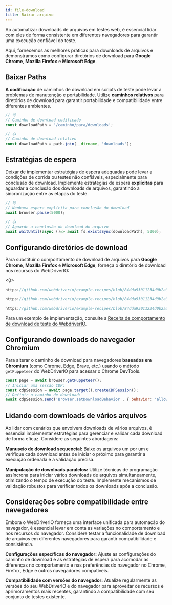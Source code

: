 ```yaml
---
id: file-download
title: Baixar arquivo
---
```


Ao automatizar downloads de arquivos em testes web, é essencial lidar com eles de forma consistente em diferentes navegadores para garantir uma execução confiável do teste.

Aqui, fornecemos as melhores práticas para downloads de arquivos e demonstramos como configurar diretórios de download para **Google Chrome**, **Mozilla Firefox** e **Microsoft Edge**.

## Baixar Paths

**A codificação** de caminhos de download em scripts de teste pode levar a problemas de manutenção e portabilidade. Utilize **caminhos relativos** para diretórios de download para garantir portabilidade e compatibilidade entre diferentes ambientes.

```javascript
// 👎
// Caminho de download codificado
const downloadPath = '/caminho/para/downloads';

// 👍
// Caminho de download relativo
const downloadPath = path.join(__dirname, 'downloads');
```

## Estratégias de espera

Deixar de implementar estratégias de espera adequadas pode levar a condições de corrida ou testes não confiáveis, especialmente para conclusão de download. Implemente estratégias de espera **explícitas** para aguardar a conclusão dos downloads de arquivos, garantindo a sincronização entre as etapas do teste.

```javascript
// 👎
// Nenhuma espera explícita para conclusão do download
await browser.pause(5000);

// 👍
// Aguarde a conclusão do download do arquivo
await waitUntil(async ()=> await fs.existsSync(downloadPath), 5000);
```

## Configurando diretórios de download

Para substituir o comportamento de download de arquivos para **Google Chrome**, **Mozilla Firefox** e **Microsoft Edge**, forneça o diretório de download nos recursos do WebDriverIO:

<0>

<TabItem value='chrome'>

```javascript reference title="wdio.conf.js"
https://github.com/webdriverio/example-recipes/blob/84dda93011234d0b2a34ee0cfb3cdfa2a06136a5/testDownloadBehavior/wdio.conf.js#L8-L16
```

</TabItem>

<TabItem value='firefox'>

```javascript reference title="wdio.conf.js"
https://github.com/webdriverio/example-recipes/blob/84dda93011234d0b2a34ee0cfb3cdfa2a06136a5/testDownloadBehavior/wdio.conf.js#L20-L32
```

</TabItem>

<TabItem value='edge'>

```javascript reference title="wdio.conf.js"
https://github.com/webdriverio/example-recipes/blob/84dda93011234d0b2a34ee0cfb3cdfa2a06136a5/testDownloadBehavior/wdio.conf.js#L36-L44
```

</TabItem>

</Tabs>

Para um exemplo de implementação, consulte a [Receita de comportamento de download de teste do WebdriverIO](https://github.com/webdriverio/example-recipes/tree/main/testDownloadBehavior).

## Configurando downloads do navegador Chromium

Para alterar o caminho de download para navegadores **baseados em Chromium** (como Chrome, Edge, Brave, etc.) usando o método `getPuppeteer` do WebDriverIO para acessar o Chrome DevTools.

```javascript
const page = await browser.getPuppeteer();
// Iniciar uma sessão CDP:
const cdpSession = await page.target().createCDPSession();
// Definir o caminho de download:
await cdpSession.send('Browser.setDownloadBehavior', { behavior: 'allow', downloadPath: downloadPath });
```

## Lidando com downloads de vários arquivos

Ao lidar com cenários que envolvem downloads de vários arquivos, é essencial implementar estratégias para gerenciar e validar cada download de forma eficaz. Considere as seguintes abordagens:

**Manuseio de download sequencial:** Baixe os arquivos um por um e verifique cada download antes de iniciar o próximo para garantir a execução ordenada e a validação precisa.

**Manipulação de downloads paralelos:** Utilize técnicas de programação assíncrona para iniciar vários downloads de arquivos simultaneamente, otimizando o tempo de execução do teste. Implemente mecanismos de validação robustos para verificar todos os downloads após a conclusão.

## Considerações sobre compatibilidade entre navegadores

Embora o WebDriverIO forneça uma interface unificada para automação do navegador, é essencial levar em conta as variações no comportamento e nos recursos do navegador. Considere testar a funcionalidade de download de arquivos em diferentes navegadores para garantir compatibilidade e consistência.

**Configurações específicas do navegador:** Ajuste as configurações do caminho de download e as estratégias de espera para acomodar as diferenças no comportamento e nas preferências do navegador no Chrome, Firefox, Edge e outros navegadores compatíveis.

**Compatibilidade com versões do navegador:** Atualize regularmente as versões do seu WebDriverIO e do navegador para aproveitar os recursos e aprimoramentos mais recentes, garantindo a compatibilidade com seu conjunto de testes existente.
